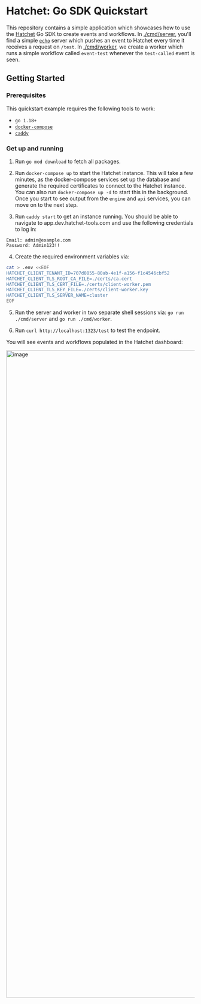 # Hatchet: Go SDK Quickstart

This repository contains a simple application which showcases how to use the [Hatchet](https://github.com/hatchet-dev/hatchet) Go SDK to create events and workflows. In [./cmd/server](./cmd/server/main.go), you'll find a simple [`echo`](https://echo.labstack.com/) server which pushes an event to Hatchet every time it receives a request on `/test`. In [./cmd/worker](./cmd/worker/worker.go), we create a worker which runs a simple workflow called `event-test` whenever the `test-called` event is seen.

## Getting Started

### Prerequisites

This quickstart example requires the following tools to work:

- `go 1.18+`
- [`docker-compose`](https://docs.docker.com/compose/install/)
- [`caddy`](https://caddyserver.com/docs/install)

### Get up and running

1. Run `go mod download` to fetch all packages.

2. Run `docker-compose up` to start the Hatchet instance. This will take a few minutes, as the docker-compose services set up the database and generate the required certificates to connect to the Hatchet instance. You can also run `docker-compose up -d` to start this in the background. Once you start to see output from the `engine` and `api` services, you can move on to the next step.

3. Run `caddy start` to get an instance running. You should be able to navigate to app.dev.hatchet-tools.com and use the following credentials to log in:

```
Email: admin@example.com
Password: Admin123!!
```

4. Create the required environment variables via:

```sh
cat > .env <<EOF
HATCHET_CLIENT_TENANT_ID=707d0855-80ab-4e1f-a156-f1c4546cbf52
HATCHET_CLIENT_TLS_ROOT_CA_FILE=./certs/ca.cert
HATCHET_CLIENT_TLS_CERT_FILE=./certs/client-worker.pem
HATCHET_CLIENT_TLS_KEY_FILE=./certs/client-worker.key
HATCHET_CLIENT_TLS_SERVER_NAME=cluster
EOF
```

5. Run the server and worker in two separate shell sessions via: `go run ./cmd/server` and `go run ./cmd/worker`.

6. Run `curl http://localhost:1323/test` to test the endpoint.

You will see events and workflows populated in the Hatchet dashboard:

<img width="1728" alt="image" src="https://github.com/hatchet-dev/hatchet-go-quickstart/assets/25448214/376e4ee8-7233-4a84-85b8-f71ad9e7402e">

